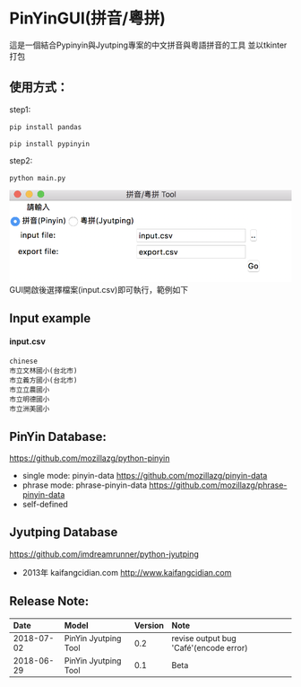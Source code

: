 PinYinGUI(拼音/粵拼) 
==
這是一個結合Pypinyin與Jyutping專案的中文拼音與粵語拼音的工具
並以tkinter打包

使用方式：
--
step1:
```
pip install pandas
```
```
pip install pypinyin
```
step2:
```
python main.py
```

![demo](demo.png)
GUI開啟後選擇檔案(input.csv)即可執行，範例如下

Input example
--
#### input.csv
```
chinese
市立文林國小(台北市)
市立義方國小(台北市)
市立立農國小
市立明德國小
市立洲美國小
```


PinYin Database:
--
https://github.com/mozillazg/python-pinyin
- single mode: pinyin-data  https://github.com/mozillazg/pinyin-data
- phrase mode: phrase-pinyin-data https://github.com/mozillazg/phrase-pinyin-data
- self-defined


Jyutping Database
--
https://github.com/imdreamrunner/python-jyutping
- 2013年 kaifangcidian.com   http://www.kaifangcidian.com


Release Note:
--
| Date | Model | Version | Note|
| :-------- | :----- | :---------- | :---------- |
| 2018-07-02   | PinYin Jyutping Tool | 0.2 | revise output bug 'Café'(encode error)|
| 2018-06-29   | PinYin Jyutping Tool | 0.1 | Beta|
